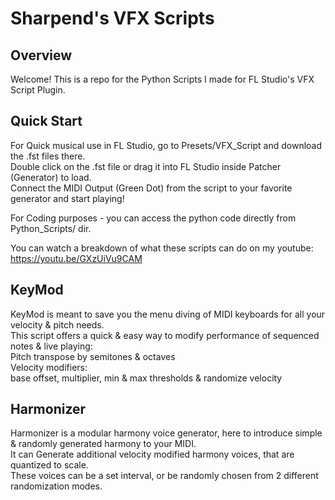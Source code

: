 # Sharpend's VFX Scripts

## Overview
Welcome!
This is a repo for the Python Scripts I made for FL Studio's VFX Script Plugin.

## Quick Start
For Quick musical use in FL Studio, go to Presets/VFX_Script and download the .fst files there.<br>
Double click on the .fst file or drag it into FL Studio inside Patcher (Generator) to load.<br>
Connect the MIDI Output (Green Dot) from the script to your favorite generator and start playing!

For Coding purposes - you can access the python code directly from Python_Scripts/ dir.

You can watch a breakdown of what these scripts can do on my youtube: https://youtu.be/GXzUiVu9CAM

## KeyMod
KeyMod is meant to save you the menu diving of MIDI keyboards for all your velocity & pitch needs.<br>
This script offers a quick & easy way to modify performance of sequenced notes & live playing:<br>
Pitch transpose by semitones & octaves<br>
Velocity modifiers:<br>
base offset, multiplier, min & max thresholds & randomize velocity<br>

## Harmonizer
Harmonizer is a modular harmony voice generator, here to introduce simple & randomly generated harmony to your MIDI.<br>
It can Generate additional velocity modified harmony voices, that are quantized to scale.<br>
These voices can be a set interval, or be randomly chosen from 2 different randomization modes.<br>
